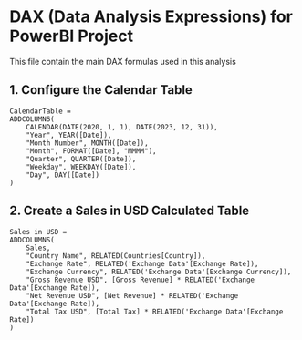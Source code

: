 # DAX (Data Analysis Expressions) for PowerBI Project

This file contain the main DAX formulas used in this analysis

## 1. Configure the Calendar Table

```DAX
CalendarTable =
ADDCOLUMNS(
    CALENDAR(DATE(2020, 1, 1), DATE(2023, 12, 31)),
    "Year", YEAR([Date]),
    "Month Number", MONTH([Date]),
    "Month", FORMAT([Date], "MMMM"),
    "Quarter", QUARTER([Date]),
    "Weekday", WEEKDAY([Date]),
    "Day", DAY([Date])
)

```

## 2. Create a Sales in USD Calculated Table

```DAX
Sales in USD =
ADDCOLUMNS(
    Sales,
    "Country Name", RELATED(Countries[Country]),
    "Exchange Rate", RELATED('Exchange Data'[Exchange Rate]),
    "Exchange Currency", RELATED('Exchange Data'[Exchange Currency]),
    "Gross Revenue USD", [Gross Revenue] * RELATED('Exchange Data'[Exchange Rate]),
    "Net Revenue USD", [Net Revenue] * RELATED('Exchange Data'[Exchange Rate]),
    "Total Tax USD", [Total Tax] * RELATED('Exchange Data'[Exchange Rate])
)
```
